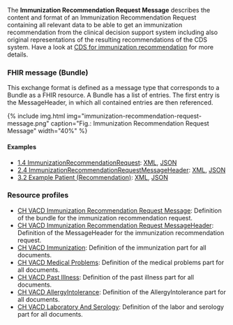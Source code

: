 The **Immunization Recommendation Request Message** describes the content and format of an Immunization Recommendation Request containing all relevant data to be able to get an immunization recommendation from the clinical decision support system including also original representations of the resulting recommendations of the CDS system.
Have a look at [CDS for immunization recommendation](CDS-immunization-recommendation.html) for more details.


### FHIR message (Bundle)
This exchange format is defined as a message type that corresponds to a Bundle as a FHIR resource. 
A Bundle has a list of entries. The first entry is the MessageHeader, in which all contained entries are then referenced.

{% include img.html img="immunization-recommendation-request-message.png" caption="Fig.: Immunization Recommendation Request Message" width="40%" %}



#### Examples
* [1.4 ImmunizationRecommendationRequest](Bundle-1-4-ImmunizationRecommendationRequest.html): [XML](Bundle-1-4-ImmunizationRecommendationRequest.xml), [JSON](Bundle-1-4-ImmunizationRecommendationRequest.json)
* [2.4 ImmunizationRecommendationRequestMessageHeader](MessageHeader-2-4-ImmunizationRecommendationRequestMessageHeader.html): [XML](MessageHeader-2-4-ImmunizationRecommendationRequestMessageHeader.xml), [JSON](MessageHeader-2-4-ImmunizationRecommendationRequestMessageHeader.json)
* [3.2 Example Patient (Recommendation)](Patient-3-2-Patient.html): [XML](Patient-3-2-Patient.xml), [JSON](Patient-3-2-Patient.json)

 
### Resource profiles
* [CH VACD Immunization Recommendation Request Message](StructureDefinition-ch-vacd-recommendation-request-message.html): Definition of the bundle for the immunization recommendation request.
* [CH VACD Immunization Recommendation Request MessageHeader](StructureDefinition-ch-vacd-recommendation-request-messageheader.html): Definition of the MessageHeader for the immunization recommendation request.
* [CH VACD Immunization](StructureDefinition-ch-vacd-immunization.html): Definition of the immunization part for all documents.
* [CH VACD Medical Problems](StructureDefinition-ch-vacd-medical-problems.html): Definition of the medical problems part for all documents.
* [CH VACD Past Illness](StructureDefinition-ch-vacd-pastillnesses.html): Definition of the past illness part for all documents.
* [CH VACD AllergyIntolerance](StructureDefinition-ch-vacd-allergyintolerances.html): Definition of the AllergyIntolerance part for all documents.
* [CH VACD Laboratory And Serology](StructureDefinition-ch-vacd-laboratory-serology.html): Definition of the labor and serology part for all documents.
